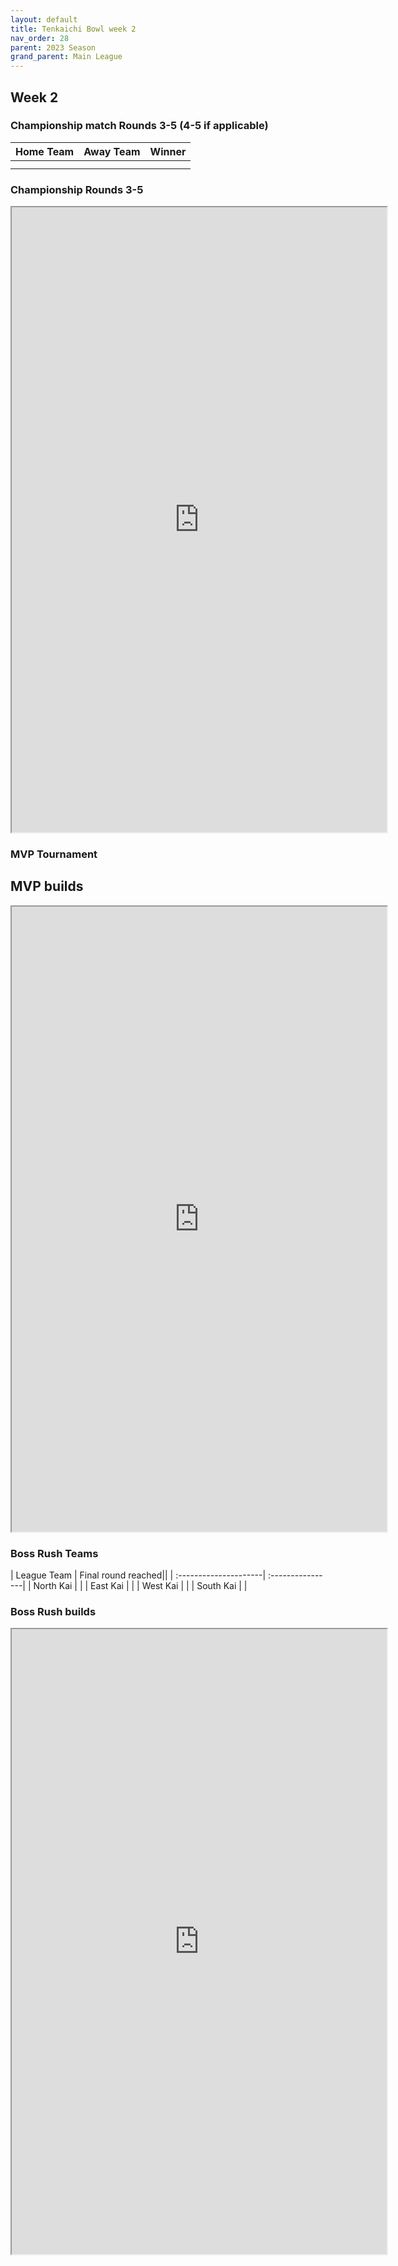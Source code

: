 ```yaml
---
layout: default
title: Tenkaichi Bowl week 2
nav_order: 28
parent: 2023 Season
grand_parent: Main League
---
```


## Week 2

### Championship match Rounds 3-5 (4-5 if applicable)

| Home Team | Away Team | Winner |
|:----------|:----------|:-------|
|           |           |        |
|           |           |        |

### Championship Rounds 3-5 

<iframe width=600 height=1000 scrolling="yes" src="https://docs.google.com/document/d/e/2PACX-1vQCvbXeqFkVkXmXxPJ_ud9d8ylM8S42MgyT7Q90_eF_fFLULxae85cXlrYAdIMY6_tqoByxa0B-Z9nn/pub?embedded=true"></iframe>

### MVP Tournament

## MVP builds

<iframe width=600 height=1000 scrolling="yes" src="https://docs.google.com/document/d/e/2PACX-1vQIW8BO_AQiOVJXmAhKigesoa0b6eZ1InHYp4BWJtxMvp-UYP7ndheehg10nnRtaI_FAd3GGDkr4r-I/pub?embedded=true"></iframe>

### Boss Rush Teams

|  League Team          | Final round reached||
| :---------------------| :----------------| 
| North Kai             |           | 
| East Kai              |           | 
| West Kai              |           | 
| South Kai             |           | 

### Boss Rush builds

<iframe width=600 height=1000 scrolling="yes" src="https://docs.google.com/document/d/e/2PACX-1vRaFLWFK3MUXywrCVCv7gPWfef6Cq4Ro31YfVJsSl1sZQ55Y56Axd3sGm_Ue9A_uk_vT2bjN6VOrSRk/pub?embedded=true"></iframe>